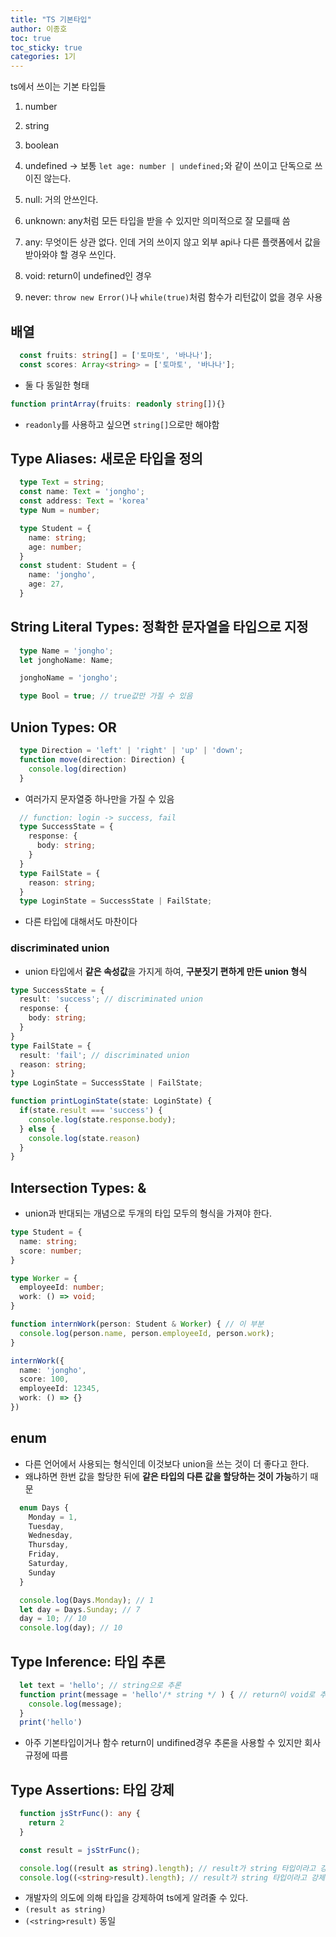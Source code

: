 ```yaml
---
title: "TS 기본타입"
author: 이종호
toc: true
toc_sticky: true
categories: 1기
---
```


ts에서 쓰이는 기본 타입들

1. number
1. string
1. boolean
1. undefined -> 보통 `let age: number | undefined;`와 같이 쓰이고 단독으로 쓰이진 않는다.
1. null: 거의 안쓰인다.
1. unknown: any처럼 모든 타입을 받을 수 있지만 의미적으로 잘 모를때 씀
1. any: 무엇이든 상관 없다. 인데 거의 쓰이지 않고 외부 api나 다른 플랫폼에서 값을 받아와야 할 경우 쓰인다.

1. void: return이 undefined인 경우
1. never: `throw new Error()`나 `while(true)`처럼 함수가 리턴값이 없을 경우 사용


## 배열
```ts
  const fruits: string[] = ['토마토', '바나나'];
  const scores: Array<string> = ['토마토', '바나나'];
```
- 둘 다 동일한 형태
```ts
function printArray(fruits: readonly string[]){}
```
- `readonly`를 사용하고 싶으면 `string[]`으로만 해야함

## Type Aliases: 새로운 타입을 정의

```ts
  type Text = string;
  const name: Text = 'jongho';
  const address: Text = 'korea'
  type Num = number;

  type Student = {
    name: string;
    age: number;
  }
  const student: Student = {
    name: 'jongho',
    age: 27,
  }
```

## String Literal Types: 정확한 문자열을 타입으로 지정

```ts
  type Name = 'jongho';
  let jonghoName: Name;

  jonghoName = 'jongho';

  type Bool = true; // true값만 가질 수 있음
```

## Union Types: OR
```ts
  type Direction = 'left' | 'right' | 'up' | 'down';
  function move(direction: Direction) {
    console.log(direction)
  }
```
-  여러가지 문자열중 하나만을 가질 수 있음

```ts
  // function: login -> success, fail
  type SuccessState = {
    response: {
      body: string;
    }
  }
  type FailState = {
    reason: string;
  }
  type LoginState = SuccessState | FailState;
```
- 다른 타입에 대해서도 마찬이다

### discriminated union
- union 타입에서 **같은 속성값**을 가지게 하여, **구분짓기 편하게 만든 union 형식**
```ts
type SuccessState = {
  result: 'success'; // discriminated union
  response: {
    body: string;
  }
}
type FailState = {
  result: 'fail'; // discriminated union
  reason: string;
}
type LoginState = SuccessState | FailState;

function printLoginState(state: LoginState) {
  if(state.result === 'success') {
    console.log(state.response.body);
  } else {
    console.log(state.reason)
  }
}

```

## Intersection Types: &
- union과 반대되는 개념으로 두개의 타입 모두의 형식을 가져야 한다.
```ts
type Student = {
  name: string;
  score: number;
}

type Worker = {
  employeeId: number;
  work: () => void;
}

function internWork(person: Student & Worker) { // 이 부분
  console.log(person.name, person.employeeId, person.work);
}

internWork({
  name: 'jongho',
  score: 100,
  employeeId: 12345,
  work: () => {}
})

```

## enum
- 다른 언어에서 사용되는 형식인데 이것보다 union을 쓰는 것이 더 좋다고 한다.
- 왜냐하면 한번 값을 할당한 뒤에 **같은 타입의 다른 값을 할당하는 것이 가능**하기 때문
```ts
  enum Days {
    Monday = 1,
    Tuesday,
    Wednesday,
    Thursday,
    Friday,
    Saturday,
    Sunday
  }

  console.log(Days.Monday); // 1
  let day = Days.Sunday; // 7
  day = 10; // 10
  console.log(day); // 10
```

## Type Inference: 타입 추론
```ts
  let text = 'hello'; // string으로 추론
  function print(message = 'hello'/* string */ ) { // return이 void로 추론
    console.log(message);
  }
  print('hello')
```
- 아주 기본타입이거나 함수 return이 undifined경우 추론을 사용할 수 있지만 회사규정에 따름

## Type Assertions: 타입 강제
```ts
  function jsStrFunc(): any {
    return 2
  }

  const result = jsStrFunc();

  console.log((result as string).length); // result가 string 타입이라고 강제해서 에러발생
  console.log((<string>result).length); // result가 string 타입이라고 강제해서 에러발생
```
- 개발자의 의도에 의해 타입을 강제하여 ts에게 알려줄 수 있다.
- `(result as string)`
- `(<string>result)` 동일
